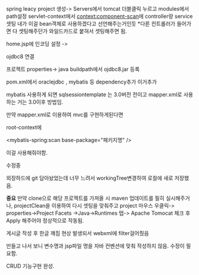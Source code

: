 spring leacy project 생성-> 
Servers에서 tomcat 더블클릭 누르고 modules에서 path설정
servlet-context에서 
<context:component-scan>에 controller랑 service셋팅
내가 이걸 bean객체로 사용하겠다고 선언해주는거인듯
*다른 컨트롤러가 들어가면 다 셋팅해주던가 
와일드카드로 붙혀서 셋팅해주면 됨.



home.jsp에 인코딩 설정 ->


ojdbc8 연결

프로젝트 properties-> java buildpath에서 ojdbc8.jar 등록

pom.xml에서 
oraclejdbc , mybatis 등 dependency추가
이거추가

mybatis 사용하게 되면 sqlsessiontemplate 는 3.0버전 전이고 
mapper.xml로 사용하는 거는 3.0이후 방법임.

만약 mapper.xml로 이용하여 mvc를 구현하게된다면

root-context에 

<mybatis-spring:scan base-package="패키지명" />

이걸 사용해줘야함.

수정중

외장하드에 git 담아놨었는데 너무 느려서 workingTree변경하여 로컬에 새로 저장했음.

**중요**
만약 clone으로 해당 프로젝트를 가져올 시 maven 업데이트를 필히 실시해주거나, projectClean을 이용하여 다시 셋팅을 맞춰주고 
project 마우스 우클릭-> properties->Project Facets ->Java->Runtimes 탭-> Apache Tomocat 체크 후 Apply 해주어야 정상적으로 작동됨.


게시글 작성 후 한글 꺠짐 현상 발생되서 
webxml에 filter걸어줬음

만들고 나서 보니 변수명과 jsp파일 명을 자바 컨벤션에 맞춰 작성하지 않음.
수정이 필요함.


CRUD 기능구현 완성.
